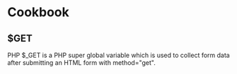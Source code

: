 # Cookbook

## $GET

PHP $_GET is a PHP super global variable which is used to collect form data after submitting an HTML form with method="get".
